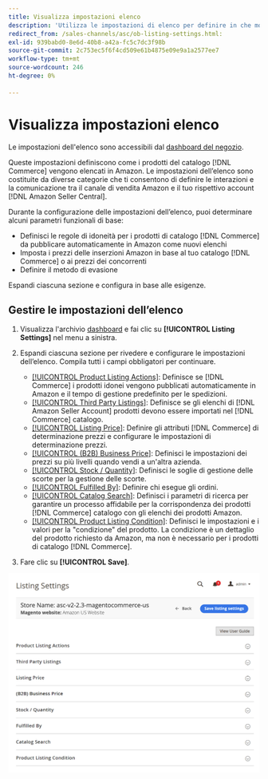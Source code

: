 ```yaml
---
title: Visualizza impostazioni elenco
description: 'Utilizza le impostazioni di elenco per definire in che modo i prodotti del catalogo [!DNL Commerce] sono elencati in [!DNL Amazon Marketplace].'
redirect_from: /sales-channels/asc/ob-listing-settings.html: 
exl-id: 939babd0-8e6d-40b8-a42a-fc5c7dc3f98b
source-git-commit: 2c753ec5f6f4cd509e61b4875e09e9a1a2577ee7
workflow-type: tm+mt
source-wordcount: 246
ht-degree: 0%

---
```


# Visualizza impostazioni elenco

Le impostazioni dell&#39;elenco sono accessibili dal [dashboard del negozio](./amazon-store-dashboard.md).

Queste impostazioni definiscono come i prodotti del catalogo [!DNL Commerce] vengono elencati in Amazon. Le impostazioni dell’elenco sono costituite da diverse categorie che ti consentono di definire le interazioni e la comunicazione tra il canale di vendita Amazon e il tuo rispettivo account [!DNL Amazon Seller Central].

Durante la configurazione delle impostazioni dell’elenco, puoi determinare alcuni parametri funzionali di base:

- Definisci le regole di idoneità per i prodotti di catalogo [!DNL Commerce] da pubblicare automaticamente in Amazon come nuovi elenchi
- Imposta i prezzi delle inserzioni Amazon in base al tuo catalogo [!DNL Commerce] o ai prezzi dei concorrenti
- Definire il metodo di evasione

Espandi ciascuna sezione e configura in base alle esigenze.

## Gestire le impostazioni dell’elenco

1. Visualizza l&#39;archivio [dashboard](./amazon-store-dashboard.md) e fai clic su **[!UICONTROL Listing Settings]** nel menu a sinistra.

1. Espandi ciascuna sezione per rivedere e configurare le impostazioni dell’elenco. Compila tutti i campi obbligatori per continuare.

   - [[!UICONTROL Product Listing Actions]](./product-listing-actions.md): Definisce se  [!DNL Commerce] i prodotti idonei vengono pubblicati automaticamente in Amazon e il tempo di gestione predefinito per le spedizioni.
   - [[!UICONTROL Third Party Listings]](./third-party-listing-settings.md): Definisce se gli elenchi di  [!DNL Amazon Seller Account] prodotti devono essere importati nel  [!DNL Commerce] catalogo.
   - [[!UICONTROL Listing Price]](./listing-price.md): Definire gli attributi  [!DNL Commerce] di determinazione prezzi e configurare le impostazioni di determinazione prezzi.
   - [[!UICONTROL (B2B) Business Price]](./business-pricing.md): Definisci le impostazioni dei prezzi su più livelli quando vendi a un&#39;altra azienda.
   - [[!UICONTROL Stock / Quantity]](./stock-quantity.md): Definisci le soglie di gestione delle scorte per la gestione delle scorte.
   - [[!UICONTROL Fulfilled By]](./fulfilled-by.md)\: Definire chi esegue gli ordini.
   - [[!UICONTROL Catalog Search]](./catalog-search.md): Definisci i parametri di ricerca per garantire un processo affidabile per la corrispondenza dei prodotti  [!DNL Commerce] catalogo con gli elenchi dei prodotti Amazon.
   - [[!UICONTROL Product Listing Condition]](./product-listing-condition.md): Definisci le impostazioni e i valori per la &quot;condizione&quot; del prodotto. La condizione è un dettaglio del prodotto richiesto da Amazon, ma non è necessario per i prodotti di catalogo [!DNL Commerce].

1. Fare clic su **[!UICONTROL Save]**.

![Impostazioni elenco](assets/amazon-listing-settings.png)
